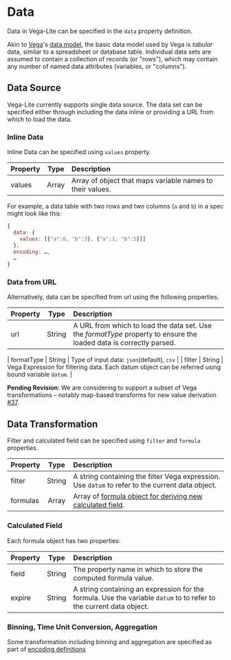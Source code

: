 # Data

Data in Vega-Lite can be specified in the `data` property definition.

Akin to [Vega](/vega/vega)'s [data model](vega/vega/wiki/Data), the basic data model used by Vega is _tabular_ data, similar to a spreadsheet or database table. Individual data sets are assumed to contain a collection of records (or "rows"), which may contain any number of named data attributes (variables, or "columns").

## Data Source

Vega-Lite currently supports single data source.  The data set can be specified either through including the data inline or providing a URL from which to load the data.

### Inline Data

Inline Data can be specified using `values` property.

| Property      | Type          | Description    |
| :------------ |:-------------:| :------------- |
| values        | Array         | Array of object that maps variable names to their values. |

For example, a data table with two rows and two columns (`a` and `b`) in a spec might look like this:

```js
{
  data: {
    values: [{"a":0, "b":3}, {"a":1, "b":5}]]
  },
  encoding: …,
  …
}
```

### Data from URL

Alternatively, data can be specified from url using the following properties.

| Property      | Type          | Description    |
| :------------ |:-------------:| :------------- |
| url           | String        | A URL from which to load the data set. Use the _formatType_ property to ensure the loaded data is correctly parsed. |

| formatType    | String        | Type of input data: `json`(default), `csv` |
| filter        | String        | Vega Expression for filtering data.  Each datum object can be referred using bound variable `datum`. |


__Pending Revision__: We are considering to support a subset of Vega transformations – notably map-based transforms for new value derivation [#37](https://github.com/vega/issues/37).

## Data Transformation

Filter and calculated field can be specified using `filter` and `formula` properties.

| Property      | Type          | Description    |
| :------------ |:-------------:| :------------- |
| filter        | String        | A string containing the filter Vega expression. Use `datum` to refer to the current data object. |
| formulas       | Array         | Array of [formula object for deriving new calculated field](#calculate-field). |

### Calculated Field

Each formula object has two properties:

| Property      | Type          | Description    |
| :------------ |:-------------:| :------------- |
| field         | String        | The property name in which to store the computed formula value. |
| expire        | String        | A string containing an expression for the formula. Use the variable `datum` to to refer to the current data object. |

### Binning, Time Unit Conversion, Aggregation

Some transformation including binning and aggregation are specified as part of [encoding definitions](Encoding-Mapping.md)


